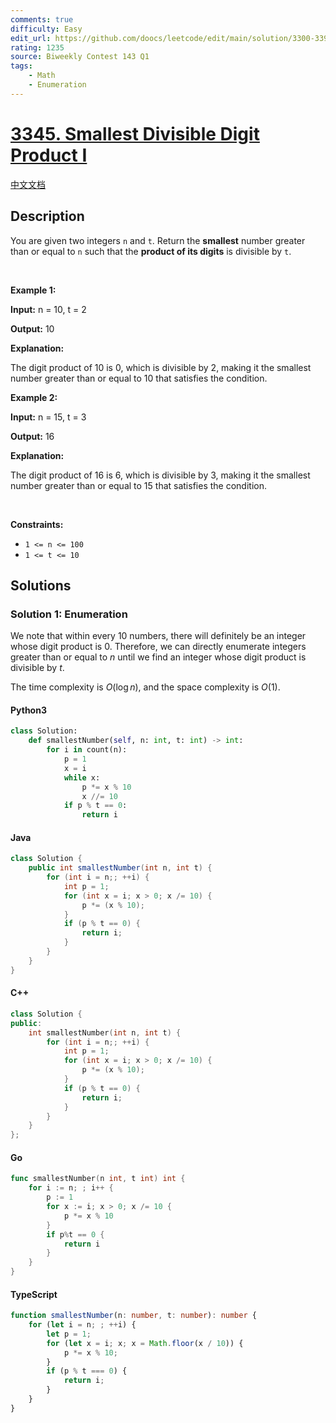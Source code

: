 ```yaml
---
comments: true
difficulty: Easy
edit_url: https://github.com/doocs/leetcode/edit/main/solution/3300-3399/3345.Smallest%20Divisible%20Digit%20Product%20I/README_EN.md
rating: 1235
source: Biweekly Contest 143 Q1
tags:
    - Math
    - Enumeration
---
```


<!-- problem:start -->

# [3345. Smallest Divisible Digit Product I](https://leetcode.com/problems/smallest-divisible-digit-product-i)

[中文文档](/solution/3300-3399/3345.Smallest%20Divisible%20Digit%20Product%20I/README.md)

## Description

<!-- description:start -->

<p>You are given two integers <code>n</code> and <code>t</code>. Return the <strong>smallest</strong> number greater than or equal to <code>n</code> such that the <strong>product of its digits</strong> is divisible by <code>t</code>.</p>

<p>&nbsp;</p>
<p><strong class="example">Example 1:</strong></p>

<div class="example-block">
<p><strong>Input:</strong> <span class="example-io">n = 10, t = 2</span></p>

<p><strong>Output:</strong> <span class="example-io">10</span></p>

<p><strong>Explanation:</strong></p>

<p>The digit product of 10 is 0, which is divisible by 2, making it the smallest number greater than or equal to 10 that satisfies the condition.</p>
</div>

<p><strong class="example">Example 2:</strong></p>

<div class="example-block">
<p><strong>Input:</strong> <span class="example-io">n = 15, t = 3</span></p>

<p><strong>Output:</strong> <span class="example-io">16</span></p>

<p><strong>Explanation:</strong></p>

<p>The digit product of 16 is 6, which is divisible by 3, making it the smallest number greater than or equal to 15 that satisfies the condition.</p>
</div>

<p>&nbsp;</p>
<p><strong>Constraints:</strong></p>

<ul>
	<li><code>1 &lt;= n &lt;= 100</code></li>
	<li><code>1 &lt;= t &lt;= 10</code></li>
</ul>

<!-- description:end -->

## Solutions

<!-- solution:start -->

### Solution 1: Enumeration

We note that within every $10$ numbers, there will definitely be an integer whose digit product is $0$. Therefore, we can directly enumerate integers greater than or equal to $n$ until we find an integer whose digit product is divisible by $t$.

The time complexity is $O(\log n)$, and the space complexity is $O(1)$.

<!-- tabs:start -->

#### Python3

```python
class Solution:
    def smallestNumber(self, n: int, t: int) -> int:
        for i in count(n):
            p = 1
            x = i
            while x:
                p *= x % 10
                x //= 10
            if p % t == 0:
                return i
```

#### Java

```java
class Solution {
    public int smallestNumber(int n, int t) {
        for (int i = n;; ++i) {
            int p = 1;
            for (int x = i; x > 0; x /= 10) {
                p *= (x % 10);
            }
            if (p % t == 0) {
                return i;
            }
        }
    }
}
```

#### C++

```cpp
class Solution {
public:
    int smallestNumber(int n, int t) {
        for (int i = n;; ++i) {
            int p = 1;
            for (int x = i; x > 0; x /= 10) {
                p *= (x % 10);
            }
            if (p % t == 0) {
                return i;
            }
        }
    }
};
```

#### Go

```go
func smallestNumber(n int, t int) int {
	for i := n; ; i++ {
		p := 1
		for x := i; x > 0; x /= 10 {
			p *= x % 10
		}
		if p%t == 0 {
			return i
		}
	}
}
```

#### TypeScript

```ts
function smallestNumber(n: number, t: number): number {
    for (let i = n; ; ++i) {
        let p = 1;
        for (let x = i; x; x = Math.floor(x / 10)) {
            p *= x % 10;
        }
        if (p % t === 0) {
            return i;
        }
    }
}
```

<!-- tabs:end -->

<!-- solution:end -->

<!-- problem:end -->
